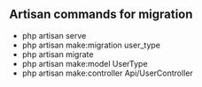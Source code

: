 ## Artisan commands for migration
- php artisan serve
- php artisan make:migration user_type
- php artisan migrate
- php artisan make:model UserType
- php artisan make:controller Api/UserController